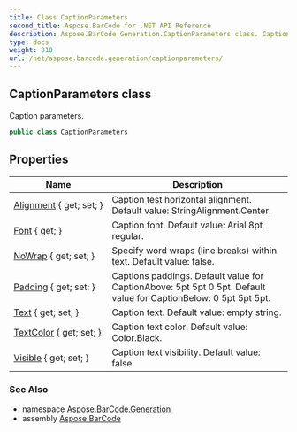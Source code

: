 ```yaml
---
title: Class CaptionParameters
second_title: Aspose.BarCode for .NET API Reference
description: Aspose.BarCode.Generation.CaptionParameters class. Caption parameters
type: docs
weight: 810
url: /net/aspose.barcode.generation/captionparameters/
---
```

## CaptionParameters class

Caption parameters.

```csharp
public class CaptionParameters
```

## Properties

| Name | Description |
| --- | --- |
| [Alignment](../../aspose.barcode.generation/captionparameters/alignment/) { get; set; } | Caption test horizontal alignment. Default value: StringAlignment.Center. |
| [Font](../../aspose.barcode.generation/captionparameters/font/) { get; } | Caption font. Default value: Arial 8pt regular. |
| [NoWrap](../../aspose.barcode.generation/captionparameters/nowrap/) { get; set; } | Specify word wraps (line breaks) within text. Default value: false. |
| [Padding](../../aspose.barcode.generation/captionparameters/padding/) { get; set; } | Captions paddings. Default value for CaptionAbove: 5pt 5pt 0 5pt. Default value for CaptionBelow: 0 5pt 5pt 5pt. |
| [Text](../../aspose.barcode.generation/captionparameters/text/) { get; set; } | Caption text. Default value: empty string. |
| [TextColor](../../aspose.barcode.generation/captionparameters/textcolor/) { get; set; } | Caption text color. Default value: Color.Black. |
| [Visible](../../aspose.barcode.generation/captionparameters/visible/) { get; set; } | Caption text visibility. Default value: false. |

### See Also

* namespace [Aspose.BarCode.Generation](../../aspose.barcode.generation/)
* assembly [Aspose.BarCode](../../)


